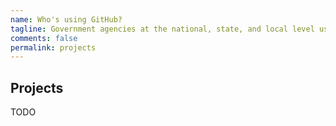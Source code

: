 ```yaml
---
name: Who's using GitHub?
tagline: Government agencies at the national, state, and local level use GitHub to share and collaborate. If you don't see your organization on this list, follow the instructions below to add it!
comments: false
permalink: projects
---
```


## Projects

TODO